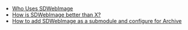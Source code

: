 - [Who Uses SDWebImage](https://github.com/rs/SDWebImage/wiki/Who-Uses-SDWebImage)
- [How is SDWebImage better than X?](https://github.com/rs/SDWebImage/wiki/How-is-SDWebImage-better-than-X%3F)
- [How to add SDWebImage as a submodule and configure for Archive](https://github.com/rs/SDWebImage/wiki/Add-as-a-submodule-and-configure-for-Archive)